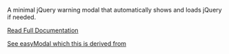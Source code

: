 A minimal jQuery warning modal that automatically shows and loads jQuery if needed.

[Read Full Documentation](http://momba.github.com/autoWarning.js/)

[See easyModal which this is derived from](http://flaviusmatis.github.com/easyModal.js/)
